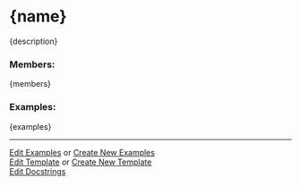 # <a id="{id}">{name}</a>
    
{description}

### Members:

{members}

### Examples:

{examples}

___

[Edit Examples](https://github.com/{gh_username}/{gh_repo}/edit/{gh_branch}/ci/examples/{url}) or 
[Create New Examples](https://github.com/{gh_username}/{gh_repo}/new/{gh_branch}/?filename=ci/examples/{url}) <br/>
[Edit Template](https://github.com/{gh_username}/{gh_repo}/edit/{gh_branch}/ci/docs/{url}) or 
[Create New Template](https://github.com/{gh_username}/{gh_repo}/new/{gh_branch}/?filename=ci/docs/templates/{url}) <br/>
[Edit Docstrings](https://github.com/{gh_username}/{gh_repo}/edit/{gh_branch}/{file_url}?message=Update%20Docs)